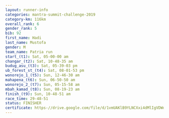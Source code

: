 ```yaml
---
layout: runner-info 
categories: mantra-summit-challenge-2019 
category-km: 116km 
overall_rank: 6
gender_rank: 5
bib: 92
first_name: Hadi
last_name: Mustofa
gender: M
team_name: Patria run
start_(t1): Sat, 05-00-00 am
changar_(t2): Sat, 10-48-35 am
budug_asu_(t3): Sat, 05-39-03 pm
ub_forest_st_(t4): Sat, 08-01-53 pm
wonorejo_1_(t5): Sun, 12-46-30 am
mahapena_(t6): Sun, 06-50-50 am
wonorejo_2_(t7): Sun, 05-15-58 am
mbah_kamad_(t8): Sun, 08-19-23 am
finish_(t9): Sun, 10-48-51 am
race_time: 29-48-51
status: FINISHER
certificate: https-//drive.google.com/file/d/1vmUAKlB9YLNCXxi4dMlIgVDWdEOeogON/view?usp=sharing
---
```

